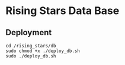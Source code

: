 # Rising Stars Data Base

## Deployment
```
cd /rising_stars/db
sudo chmod +x ./deploy_db.sh
sudo ./deploy_db.sh
```
